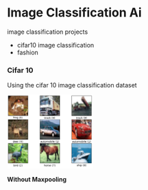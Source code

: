 # Image Classification Ai

image classification projects

- cifar10 image classification
- fashion

### Cifar 10

Using the cifar 10 image classification dataset

<img src='./images/screenshots/cifar10_preview.png' width='200'>

**Without Maxpooling**
